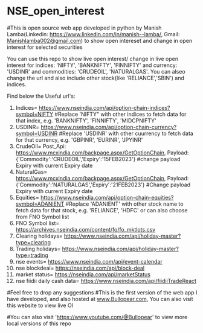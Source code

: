# NSE_open_interest

#This is open source web app developed in python by Manish Lamba(Linkedin: https://www.linkedin.com/in/manish--lamba/, Gmail: Manishlamba002@gmail.com) to show open intereset and change in open interest for selected securities

You can use this repo to show live open interest/ change in live open interest for indices: 'NIFTY', 'BANKNIFTY', 'FINNIFTY' and currency: 'USDINR' and commodities: 'CRUDEOIL', 'NATURALGAS'. You can alseo change the url and also include other stock(like 'RELIANCE','SBIN') and indices.

Find below the Useful url's:
1. Indices= https://www.nseindia.com/api/option-chain-indices?symbol=NIFTY  #Replace 'NIFTY" with other indices to fetch data for that index, e.g. 'BANKNIFTY', 'FINNIFTY', 'MIDCPNIFTY'
2. USDINR= https://www.nseindia.com/api/option-chain-currency?symbol=USDINR #Replace 'USDINR' with other cuurrency to fetch data for that currency, e.g. 'GBPINR', 'EURINR', 'JPYINR'
3. CrudeOil= Post_Api: https://www.mcxindia.com/backpage.aspx/GetOptionChain, Payload: {'Commodity':'CRUDEOIL','Expiry':'15FEB2023'}  #change payload Expiry with current Expiry date
4. NaturalGas= https://www.mcxindia.com/backpage.aspx/GetOptionChain, Payload: {'Commodity':'NATURALGAS','Expiry':'21FEB2023'} #Change payload Expiry with current Expiry date
5. Equities= https://www.nseindia.com/api/option-chain-equities?symbol=ADANIENT #Replace 'ADANIENT' with other stock name to fetch data for that stock, e.g. 'RELIANCE', 'HDFC' or can also choose from FNO Symbol list
6. FNO Symbol list= https://archives.nseindia.com/content/fo/fo_mktlots.csv
7. Clearing holidays= https://www.nseindia.com/api/holiday-master?type=clearing
8. Trading holidays= https://www.nseindia.com/api/holiday-master?type=trading
9. nse events= https://www.nseindia.com/api/event-calendar
10. nse blockdeal= https://nseindia.com/api/block-deal
11. market status= https://nseindia.com/api/marketStatus
12. nse fiidii daily cash data= https://www.nseindia.com/api/fiidiiTradeReact


#Feel free to drop any suggestions
#This is the first version of the web app I have developed, and also hosted at www.Bullopear.com, You can also visit this website to view live OI

#You can also visit 'https://www.youtube.com/@Bullopear' to view more local versions of this repo
